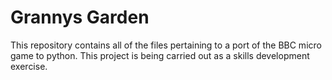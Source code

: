 # Grannys Garden
This repository contains all of the files pertaining to a port of the BBC micro game to python. This project is being carried out as a skills development exercise.
